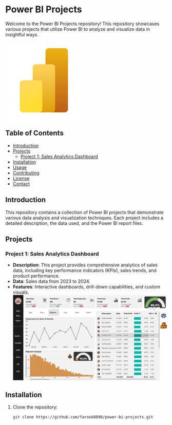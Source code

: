 # Power BI Projects

Welcome to the Power BI Projects repository! This repository showcases various projects that utilize Power BI to analyze and visualize data in insightful ways.

![Power BI Banner](icons8-power-bi-logo-240.png)

## Table of Contents

- [Introduction](#introduction)
- [Projects](#projects)
  - [Project 1: Sales Analytics Dashboard](#project-1-sales-analytics-dashboard)
- [Installation](#installation)
- [Usage](#usage)
- [Contributing](#contributing)
- [License](#license)
- [Contact](#contact)

## Introduction

This repository contains a collection of Power BI projects that demonstrate various data analysis and visualization techniques. Each project includes a detailed description, the data used, and the Power BI report files.

## Projects

### Project 1: Sales Analytics Dashboard

- **Description**: This project provides comprehensive analytics of sales data, including key performance indicators (KPIs), sales trends, and product performance.
- **Data**: Sales data from 2023 to 2024.
- **Features**: Interactive dashboards, drill-down capabilities, and custom visuals.
  ![Sales Analytics Dashboard](sales-analytics-dashboard.png)
  
## Installation

1. Clone the repository:
   ```bash
   git clone https://github.com/farook8090/power-bi-projects.git
